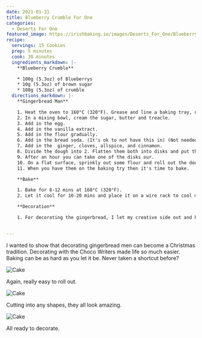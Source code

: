 ```yaml
---
date: 2021-01-31
title: Blueberry Crumble For One
categories:
  - Deserts For One
featured_image: https://irishbaking.ie/images/Deserts_For_One/Blueberry_Crumble/Image_1.jpg
recipe:
  servings: 15 Cookies
  prep: 5 minutes
  cook: 30 minutes
  ingredients_markdown: |-
    **Blueberry Crumble**

    * 100g (5.3oz) of Blueberrys
    * 10g (5.3oz) of brown sugar
    * 100g (5.3oz) of crumble
  directions_markdown: |-
    **Gingerbread Man**

    1. Heat the oven to 160°C (320°F). Grease and line a baking tray, or line the baking tray with parchment  paper.
    2. In a mixing bowl, cream the sugar, butter and treacle.
    3. Add in the egg.
    4. Add in the vanilla extract.
    5. Add in the flour gradually.
    6. Add in the bread soda. (It's ok to not have this in) (Not needed if using self-raising flour is also good to use)
    7. Add in the  ginger, cloves, allspice, and cinnamon.
    8. Divide the dough into 2. Flatten them both into disks and put them in the fridge.
    9. After an hour you can take one of the disks our.
    10. On a flat surface, sprinkly out some flour and roll out the dough to the desired shapes.
    11. When you have them on the baking try then it's time to bake.

    **Bake**

    1. Bake for 8-12 mins at 160°C (320°F).
    2. Let it cool for 10-20 mins and place it on a wire rack to cool more.

    **Decoration**

    1. For decorating the gingerbread, I let my creative side out and had fun with it.


---
```

I wanted to show that decorating gingerbread men can become a Christmas tradition. Decorating with the Choco Writers made life so much easier. Baking can be as hard as you let it be. Never taken a shortcut before?

![Cake](https://irishbaking.ie/images/Deserts_For_One/Blueberry_Crumble/Image_1.jpg/Image_1.jpg)

Again, really easy to roll out.

![Cake](https://irishbaking.ie/images/Deserts_For_One/Blueberry_Crumble/Image_1.jpg/Image_2.jpg)

Cutting into any shapes, they all look amazing.

![Cake](https://irishbaking.ie/images/Deserts_For_One/Blueberry_Crumble/Image_1.jpg/Image_4.jpg)

All ready to decorate.

